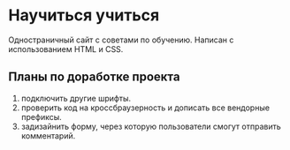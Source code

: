 # Научиться учиться
Одностраничный сайт с советами по обучению. Написан с использованием HTML и CSS.
## Планы по доработке проекта

1. подключить другие шрифты.
2. проверить код на кроссбраузерность и дописать все вендорные префиксы.
3. задизайнить форму, через которую пользователи смогут отправить комментарий.

